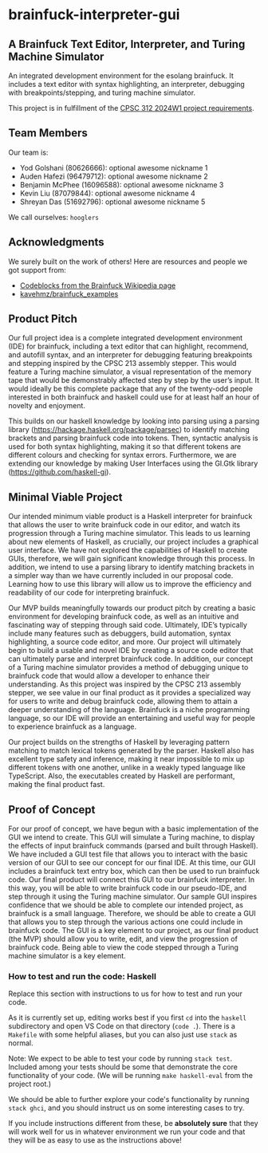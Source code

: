 # brainfuck-interpreter-gui

## A Brainfuck Text Editor, Interpreter, and Turing Machine Simulator

An integrated development environment for the esolang brainfuck. It includes a text editor with syntax highlighting, an interpreter, debugging with breakpoints/stepping, and turing machine simulator.

This project is in fulfillment of the [CPSC 312 2024W1 project requirements](https://steven-wolfman.github.io/cpsc-312-website-2024W1/project.html).

## Team Members

Our team is:

+ Yod Golshani (80626666): optional awesome nickname 1
+ Auden Hafezi (96479712): optional awesome nickname 2
+ Benjamin McPhee (16096588): optional awesome nickname 3
+ Kevin Liu (87079844): optional awesome nickname 4
+ Shreyan Das (51692796): optional awesome nickname 5

We call ourselves: `hooglers`

## Acknowledgments

We surely built on the work of others! Here are resources and people we got support from:

+ [Codeblocks from the Brainfuck Wikipedia page](https://en.wikipedia.org/wiki/Brainfuck)
+ [kavehmz/brainfuck_examples](https://github.com/kavehmz/brainfuck_examples/tree/master)

## Product Pitch

Our full project idea is a complete integrated development environment (IDE) for brainfuck, including a text editor that can highlight, recommend, and autofill syntax, and an interpreter for debugging featuring breakpoints and stepping inspired by the CPSC 213 assembly stepper. This would feature a Turing machine simulator, a visual representation of the memory tape that would be demonstrably affected step by step by the user’s input. It would ideally be this complete package that any of the twenty-odd people interested in both brainfuck and haskell could use for at least half an hour of novelty and enjoyment. 

This builds on our haskell knowledge by looking into parsing using a parsing library (https://hackage.haskell.org/package/parsec) to identify matching brackets and parsing brainfuck code into tokens. Then, syntactic analysis is used for both syntax highlighting, making it so that different tokens are different colours and checking for syntax errors. Furthermore, we are extending our knowledge by making User Interfaces using the GI.Gtk library  (https://github.com/haskell-gi). 


## Minimal Viable Project
Our intended minimum viable product is a Haskell interpreter for brainfuck that allows the user to write brainfuck code in our editor, and watch its progression through a Turing machine simulator. This leads to us learning about new elements of Haskell, as crucially, our project includes a graphical user interface. We have not explored the capabilities of Haskell to create GUIs, therefore, we will gain significant knowledge through this process. In addition, we intend to use a parsing library to identify matching brackets in a simpler way than we have currently included in our proposal code. Learning how to use this library will allow us to improve the efficiency and readability of our code for interpreting brainfuck. 

Our MVP builds meaningfully towards our product pitch by creating a basic environment for developing brainfuck code, as well as an intuitive and fascinating way of stepping through said code. Ultimately, IDE’s typically include many features such as debuggers, build automation, syntax highlighting, a source code editor, and more. Our project will ultimately begin to build a usable and novel IDE by creating a source code editor that can ultimately parse and interpret brainfuck code. In addition, our concept of a Turing machine simulator provides a method of debugging unique to brainfuck code that would allow a developer to enhance their understanding. As this project was inspired by the CPSC 213 assembly stepper, we see value in our final product as it provides a specialized way for users to write and debug brainfuck code, allowing them to attain a deeper understanding of the language. Brainfuck is a niche programming language, so our IDE will provide an entertaining and useful way for people to experience brainfuck as a language.

Our project builds on the strengths of Haskell by leveraging pattern matching to match lexical tokens generated by the parser. Haskell also has excellent type safety and inference, making it near impossible to mix up different tokens with one another, unlike in a weakly typed language like TypeScript. Also, the executables created by Haskell are performant, making the final product fast. 

## Proof of Concept

For our proof of concept, we have begun with a basic implementation of the GUI we intend to create. This GUI will simulate a Turing machine, to display the effects of input brainfuck commands (parsed and built through Haskell). We have included a GUI test file that allows you to interact with the basic version of our GUI to see our concept for our final IDE. At this time, our GUI includes a brainfuck text entry box, which can then be used to run brainfuck code. Our final product will connect this GUI to our brainfuck interpreter. In this way, you will be able to write brainfuck code in our pseudo-IDE, and step through it using the Turing machine simulator. Our sample GUI inspires confidence that we should be able to complete our intended project, as brainfuck is a small language. Therefore, we should be able to create a GUI that allows you to step through the various actions one could include in brainfuck code. The GUI is a key element to our project, as our final product (the MVP) should allow you to write, edit, and view the progression of brainfuck code. Being able to view the code stepped through a Turing machine simulator is a key element.

### How to test and run the code: Haskell

Replace this section with instructions to us for how to test and run your code.

As it is currently set up, editing works best if you first `cd` into the `haskell` subdirectory and open VS Code on that directory (`code .`). There is a `Makefile` with some helpful aliases, but you can also just use `stack` as normal.

Note: We expect to be able to test your code by running `stack test`. Included among your tests should be some that demonstrate the core functionality of your code. (We will be running `make haskell-eval` from the project root.)

We should be able to further explore your code's functionality by running `stack ghci`, and you should instruct us on some interesting cases to try.

If you include instructions different from these, be **absolutely sure** that they will work well for us in whatever environment we run your code and that they will be as easy to use as the instructions above!
